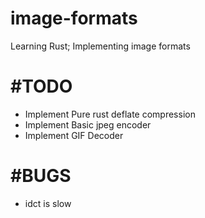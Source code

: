 image-formats
=============

Learning Rust; Implementing image formats

#TODO
=======
+ Implement Pure rust deflate compression
+ Implement Basic jpeg encoder
+ Implement GIF Decoder

#BUGS
=======
+ idct is slow
